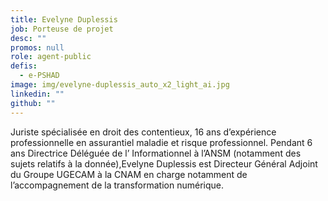 ```yaml
---
title: Evelyne Duplessis
job: Porteuse de projet
desc: ""
promos: null
role: agent-public
defis:
  - e-PSHAD
image: img/evelyne-duplessis_auto_x2_light_ai.jpg
linkedin: ""
github: ""
---
```

Juriste spécialisée en droit des contentieux, 16 ans d’expérience professionnelle en assurantiel maladie et risque professionnel. Pendant 6 ans Directrice Déléguée de l’ Informationnel à l’ANSM (notamment des sujets relatifs à la donnée),Evelyne Duplessis est Directeur Général Adjoint du Groupe UGECAM à la CNAM en charge notamment de l’accompagnement de la transformation numérique.
